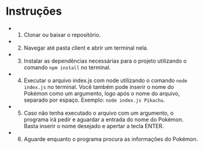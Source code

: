 # Instruções
* 1. Clonar ou baixar o repositório.
* 2. Navegar até pasta client e abrir um terminal nela.
* 3. Instalar as dependências necessárias para o projeto utilizando o comando `npm install` no terminal.
* 4. Executar o arquivo index.js com node utilizando o comando `node index.js` no terminal. Você também pode inserir o nome do Pokémon como um argumento, logo após o nome do arquivo, separado por espaço. Exemplo: `node index.js Pikachu`.
* 5. Caso não tenha executado o arquivo com um argumento, o programa irá pedir e aguardar a entrada do nome do Pokémon. Basta inserir o nome desejado e apertar a tecla ENTER.
* 6. Aguarde enquanto o programa procura as informações do Pokémon.
